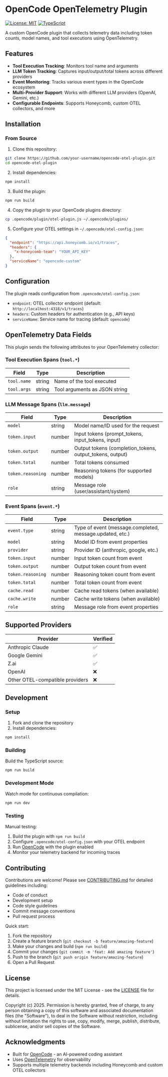 # OpenCode OpenTelemetry Plugin

[![License: MIT](https://img.shields.io/badge/License-MIT-yellow.svg)](https://opensource.org/licenses/MIT)
[![TypeScript](https://img.shields.io/badge/TypeScript-5.0+-blue.svg)](https://www.typescriptlang.org/)

A custom OpenCode plugin that collects telemetry data including token counts, model names, and tool executions using OpenTelemetry.

## Features

- **Tool Execution Tracking**: Monitors tool name and arguments
- **LLM Token Tracking**: Captures input/output/total tokens across different providers
- **Event Monitoring**: Tracks various event types in the OpenCode ecosystem
- **Multi-Provider Support**: Works with different LLM providers (OpenAI, Gemini, etc.)
- **Configurable Endpoints**: Supports Honeycomb, custom OTEL collectors, and more

## Installation

### From Source

1. Clone this repository:
```bash
git clone https://github.com/your-username/opencode-otel-plugin.git
cd opencode-otel-plugin
```

2. Install dependencies:
```bash
npm install
```

3. Build the plugin:
```bash
npm run build
```

4. Copy the plugin to your OpenCode plugins directory:
```bash
cp .opencode/plugin/otel-plugin.js ~/.opencode/plugins/
```

5. Configure your OTEL settings in `~/.opencode/otel-config.json`:
```json
{
  "endpoint": "https://api.honeycomb.io/v1/traces",
  "headers": {
    "x-honeycomb-team": "YOUR_API_KEY"
  },
  "serviceName": "opencode-custom"
}
```

## Configuration

The plugin reads configuration from `.opencode/otel-config.json`:

- `endpoint`: OTEL collector endpoint (default: `http://localhost:4318/v1/traces`)
- `headers`: Custom headers for authentication (e.g., API keys)
- `serviceName`: Service name for tracing (default: `opencode`)

## OpenTelemetry Data Fields

This plugin sends the following attributes to your OpenTelemetry collector:

### Tool Execution Spans (`tool.*`)
| Field | Type | Description |
|-------|------|-------------|
| `tool.name` | string | Name of the tool executed |
| `tool.args` | string | Tool arguments as JSON string |

### LLM Message Spans (`llm.message`)
| Field | Type | Description |
|-------|------|-------------|
| `model` | string | Model name/ID used for the request |
| `token.input` | number | Input tokens (prompt_tokens, input_tokens, input) |
| `token.output` | number | Output tokens (completion_tokens, output_tokens, output) |
| `token.total` | number | Total tokens consumed |
| `token.reasoning` | number | Reasoning tokens (for supported models) |
| `role` | string | Message role (user/assistant/system) |

### Event Spans (`event.*`)
| Field | Type | Description |
|-------|------|-------------|
| `event.type` | string | Type of event (message.completed, message.updated, etc.) |
| `model` | string | Model ID from event properties |
| `provider` | string | Provider ID (anthropic, google, etc.) |
| `token.input` | number | Input token count from event |
| `token.output` | number | Output token count from event |
| `token.reasoning` | number | Reasoning token count from event |
| `token.total` | number | Total token count from event |
| `cache.read` | number | Cache read tokens (when available) |
| `cache.write` | number | Cache write tokens (when available) |
| `role` | string | Message role from event properties |

## Supported Providers

| Provider | Verified |
|----------|----------|
| Anthropic Claude | ✅ |
| Google Gemini | ✅ |
| Z.ai | ✅ |
| OpenAI | ❌ |
| Other OTEL-compatible providers | ❌ |

## Development

### Setup

1. Fork and clone the repository
2. Install dependencies:
```bash
npm install
```

### Building

Build the TypeScript source:
```bash
npm run build
```

### Development Mode

Watch mode for continuous compilation:
```bash
npm run dev
```

### Testing

Manual testing:
1. Build the plugin with `npm run build`
2. Configure `.opencode/otel-config.json` with your OTEL endpoint
3. Run [OpenCode](https://opencode.ai/) with the plugin enabled
4. Monitor your telemetry backend for incoming traces

## Contributing

Contributions are welcome! Please see [CONTRIBUTING.md](CONTRIBUTING.md) for detailed guidelines including:

- Code of conduct
- Development setup
- Code style guidelines
- Commit message conventions
- Pull request process

Quick start:
1. Fork the repository
2. Create a feature branch (`git checkout -b feature/amazing-feature`)
3. Make your changes and build (`npm run build`)
4. Commit your changes (`git commit -m 'feat: Add amazing feature'`)
5. Push to the branch (`git push origin feature/amazing-feature`)
6. Open a Pull Request

## License

This project is licensed under the MIT License - see the [LICENSE](LICENSE) file for details.

Copyright (c) 2025. Permission is hereby granted, free of charge, to any person obtaining a copy of this software and associated documentation files (the "Software"), to deal in the Software without restriction, including without limitation the rights to use, copy, modify, merge, publish, distribute, sublicense, and/or sell copies of the Software.

## Acknowledgments

- Built for [OpenCode](https://opencode.ai/) - an AI-powered coding assistant
- Uses [OpenTelemetry](https://opentelemetry.io/) for observability
- Supports multiple telemetry backends including Honeycomb and custom OTEL collectors
